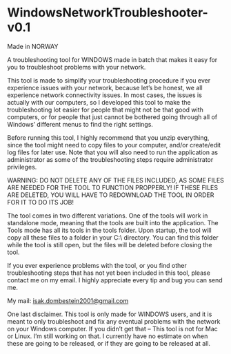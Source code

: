# WindowsNetworkTroubleshooter-v0.1
Made in NORWAY

A troubleshooting tool for WINDOWS made in batch that makes it easy for you to troubleshoot problems with your network.

This tool is made to simplify your troubleshooting procedure if you ever experience issues with your network, because let’s be honest, we all experience network connectivity issues.
In most cases, the issues is actually with our computers, so I developed this tool to make the troubleshooting lot easier for people that might not be that good with computers, or for people that just cannot be bothered going through all of Windows’ different menus to find the right settings.

Before running this tool, I highly recommend that you unzip everything, since the tool might need to copy files to your computer, and/or create/edit log files for later use. Note that you will also need to run the application as administrator as some of the troubleshooting steps require administrator privileges. 

WARNING: DO NOT DELETE ANY OF THE FILES INCLUDED, AS SOME FILES ARE NEEDED FOR THE TOOL TO FUNCTION PROPPERLY! IF THESE FILES ARE DELETED, YOU WILL HAVE TO REDOWNLOAD THE TOOL IN ORDER FOR IT TO DO ITS JOB!

The tool comes in two different variations. One of the tools will work in standalone mode, meaning that the tools are built into the application. The Tools mode has all its tools in the tools folder. Upon startup, the tool will copy all these files to a folder in your C:\ directory. You can find this folder while the tool is still open, but the files will be deleted before closing the tool. 

If you ever experience problems with the tool, or you find other troubleshooting steps that has not yet been included in this tool, please contact me on my email. I highly appreciate every tip and bug you can send me. 

My mail: isak.dombestein2001@gmail.com

One last disclaimer. This tool is only made for WINDOWS users, and it is meant to only troubleshoot and fix any eventual problems with the network on your Windows computer. If you didn’t get that – This tool is not for Mac or Linux. I’m still working on that. I currently have no estimate on when these are going to be released, or if they are going to be released at all.

